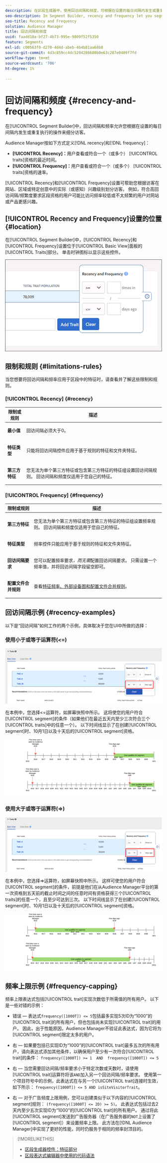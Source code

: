```yaml
---
description: 在区段生成器中，使用回访间隔和频度，可根据在设置的每日间隔内发生或重复执行的操作来划分访客。
seo-description: In Segment Builder, recency and frequency let you segment visitors based on actions that occur or repeat over a set daily interval.
seo-title: Recency and Frequency
solution: Audience Manager
title: 回访间隔和频度
uuid: faadd18a-bf27-4b73-995e-9809f52f5350
feature: Segments
exl-id: c00563f0-d270-4d4d-abeb-4b4b81aa68b8
source-git-commit: 4d3c859cc4dc5294286680b0e63c287e0409f7fd
workflow-type: tm+mt
source-wordcount: '706'
ht-degree: 1%

---
```


# 回访间隔和频度 {#recency-and-frequency}

在[!UICONTROL Segment Builder]中，回访间隔和频率允许您根据在设置的每日间隔内发生或重复执行的操作来细分访客。

Audience Manager按如下方式定义[!DNL recency]和[!DNL frequency]：

* **[!UICONTROL Recency]：**&#x200B;用户查看或符合一个（或多个） [!UICONTROL traits]资格的最近时间。
* **[!UICONTROL Frequency]：**&#x200B;用户查看或符合一个（或多个） [!UICONTROL traits]资格的速率。

[!UICONTROL Recency]和[!UICONTROL Frequency]设置可帮助您根据访客在网站、区域或特定创意中的实际（或感知）兴趣级别划分访客。 例如，符合高回访间隔/频繁度要求区段资格的用户可能比访问频率较低或不太频繁的用户对网站或产品更感兴趣。

## [!UICONTROL Recency and Frequency]设置的位置 {#location}

在[!UICONTROL Segment Builder]中，[!UICONTROL Recency]和[!UICONTROL Frequency]设置位于[!UICONTROL Basic View]面板的[!UICONTROL Traits]部分。 单击时钟图标以显示这些控件。

![](assets/recency_frequency.png)

## 限制和规则 {#limitations-rules}

当您想要将回访间隔和频率应用于区段中的特征时，请查看并了解这些限制和规则。

### [!UICONTROL Recency] {#recency}

<table id="table_026064124C694D75B7A960457D50170B"> 
 <thead> 
  <tr> 
   <th colname="col1" class="entry"> 限制或规则 </th> 
   <th colname="col2" class="entry"> 描述 </th> 
  </tr> 
 </thead>
 <tbody> 
  <tr> 
   <td colname="col1"> <p> <b>最小值</b> </p> </td> 
   <td colname="col2"> <p>回访间隔必须大于0。 </p> </td> 
  </tr>
  <tr> 
   <td colname="col1"> <p> <b>特征类型</b> </p> </td> 
   <td colname="col2"> <p>只能将回访间隔控件应用于基于规则的特征和文件夹特征。 </p> </td> 
  </tr> 
  <tr> 
   <td colname="col1"> <p> <b>第三方特征</b> </p> </td> 
   <td colname="col2"> <p>您无法为单个第三方特征或包含第三方特征的特征组设置回访间隔规则。 回访间隔和频度仅适用于您自己的特征。 </p> </td> 
  </tr> 
 </tbody> 
</table>

### [!UICONTROL Frequency] {#frequency}

<table id="table_EBD621D26C8B4D03933E8C0753C892A7"> 
 <thead> 
  <tr> 
   <th colname="col1" class="entry"> 限制或规则 </th> 
   <th colname="col2" class="entry"> 描述 </th> 
  </tr> 
 </thead>
 <tbody> 
  <tr> 
   <td colname="col1"> <p> <b>第三方特征</b> </p> </td> 
   <td colname="col2"> <p>您无法为单个第三方特征或包含第三方特征的特征组设置频率规则。 回访间隔和频度仅适用于您自己的特征。 </p> </td> 
  </tr> 
  <tr> 
   <td colname="col1"> <p> <b>特征类型</b> </p> </td> 
   <td colname="col2"> <p>频率控件只能应用于基于规则的特征和文件夹特征。 </p> </td> 
  </tr> 
  <tr> 
   <td colname="col1"> <p> <b>回访间隔要求</b> </p> </td> 
   <td colname="col2"> <p>您可以配置频率要求<i>，而无需</i>配置回访间隔要求。 只需设置一个频率值，并将回访间隔字段留空即可。 </p> </td> 
  </tr> 
  <tr> 
   <td colname="col1"> <p><b>配置文件合并规则</b> </p> </td> 
   <td colname="col2"> <p>查看<a href="../../faq/faq-profile-merge.md#trait-freq-device-rules">特征频率、外部设备图和配置文件合并规则</a>。 </p> </td> 
  </tr> 
 </tbody> 
</table>

## 回访间隔示例 {#recency-examples}

以下是“回访间隔”如何工作的两个示例，具体取决于您在UI中所做的选择：

### 使用小于或等于运算符(&lt;=)

![小于等于](assets/less-than-equal-to.png)

在本例中，您选择&lt;=运算符，如屏幕快照中所示。 这将使您的用户符合[!UICONTROL segment]的条件（如果他们在最近五天内至少三次符合三个[!UICONTROL traits]中的任意一个）。 以下时间线显示了在创建[!UICONTROL segment]时、10月1日以及十天后的[!UICONTROL segment]资格。

![最近5天](assets/last-5-days.png)

### 使用大于或等于运算符(=>)

![大于等于](assets/greater-than-equal-to.png)

在本例中，您选择=>运算符，如屏幕快照中所示。 这样可使您的用户符合[!UICONTROL segment]的条件，前提是他们在从Audience Manager平台的第一次资格到五天前的截止时间之间的任意时间有资格获得三个[!UICONTROL traits]的任意一个，且至少可达到三次。 以下时间线显示了在创建[!UICONTROL segment]时、10月1日以及十天后的[!UICONTROL segment]资格。

![早期资格](assets/earlier-qualification.png)


## 频率上限示例 {#frequency-capping}

频率上限表达式包括[!UICONTROL trait]实现次数低于所需值的所有用户。 以下是一些对错的示例：

* 错误 — 表达式`frequency([1000T]) <= 5`包括最多实现5次ID为“1000”的[!UICONTROL trait]的所有用户，但也包括尚未实现[!UICONTROL trait]的用户。 因此，出于性能原因，Audience Manager不验证此表达式，因为它将为[!UICONTROL segment]限定太多的用户。

* 右 — 如果要包括已实现ID为“1000”的[!UICONTROL trait]最多五次的所有用户，请向表达式添加其他条件，以确保用户至少有一次符合[!UICONTROL trait]的条件： `frequency([1000T]) >= 1  AND  frequency([1000T]) <= 5`

* 右 — 当您需要回访间隔/频率要求小于特定次数或天数时，请使用[!UICONTROL trait]运算符将该`AND`加入另一个回访间隔/频率要求。 使用第一个项目符号中的示例，此表达式在与另一个[!UICONTROL trait]连接时生效，如下所示： `frequency([1000T]) <= 5 AND isSiteVisitorTrait`。

* 右 — 对于广告频度上限用例，您可以创建类似于以下内容的[!UICONTROL segment]规则： `(frequency([1000T] <= 2D) >= 5)`。 此表达式包括过去2天内至少五次实现ID为“1000”的[!UICONTROL trait]的所有用户。 通过将此[!UICONTROL segment]发送到广告服务器（在广告服务器的`NOT`上设置了[!UICONTROL segment]）来设置频率上限。 此方法在[!DNL Audience Manager]中实现了更好的性能，同时仍服务于相同的频率封顶目的。

>[!MORELIKETHIS]
>
>* [区段生成器控件：特征部分](../../features/segments/segment-builder.md#segment-builder-controls-traits)
>* [区段表达式编辑器中使用的代码语法](../../features/segments/segment-code-syntax.md)
